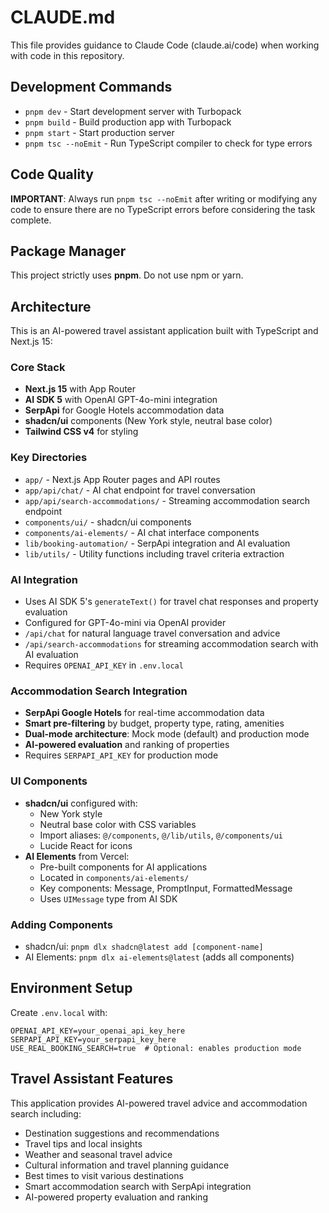 # CLAUDE.md

This file provides guidance to Claude Code (claude.ai/code) when working with code in this repository.

## Development Commands

- `pnpm dev` - Start development server with Turbopack
- `pnpm build` - Build production app with Turbopack
- `pnpm start` - Start production server
- `pnpm tsc --noEmit` - Run TypeScript compiler to check for type errors

## Code Quality

**IMPORTANT**: Always run `pnpm tsc --noEmit` after writing or modifying any code to ensure there are no TypeScript errors before considering the task complete.

## Package Manager

This project strictly uses **pnpm**. Do not use npm or yarn.

## Architecture

This is an AI-powered travel assistant application built with TypeScript and Next.js 15:

### Core Stack
- **Next.js 15** with App Router
- **AI SDK 5** with OpenAI GPT-4o-mini integration
- **SerpApi** for Google Hotels accommodation data
- **shadcn/ui** components (New York style, neutral base color)
- **Tailwind CSS v4** for styling

### Key Directories
- `app/` - Next.js App Router pages and API routes
- `app/api/chat/` - AI chat endpoint for travel conversation
- `app/api/search-accommodations/` - Streaming accommodation search endpoint
- `components/ui/` - shadcn/ui components
- `components/ai-elements/` - AI chat interface components
- `lib/booking-automation/` - SerpApi integration and AI evaluation
- `lib/utils/` - Utility functions including travel criteria extraction

### AI Integration
- Uses AI SDK 5's `generateText()` for travel chat responses and property evaluation
- Configured for GPT-4o-mini via OpenAI provider
- `/api/chat` for natural language travel conversation and advice
- `/api/search-accommodations` for streaming accommodation search with AI evaluation
- Requires `OPENAI_API_KEY` in `.env.local`

### Accommodation Search Integration
- **SerpApi Google Hotels** for real-time accommodation data
- **Smart pre-filtering** by budget, property type, rating, amenities
- **Dual-mode architecture**: Mock mode (default) and production mode
- **AI-powered evaluation** and ranking of properties
- Requires `SERPAPI_API_KEY` for production mode

### UI Components
- **shadcn/ui** configured with:
  - New York style
  - Neutral base color with CSS variables
  - Import aliases: `@/components`, `@/lib/utils`, `@/components/ui`
  - Lucide React for icons
- **AI Elements** from Vercel:
  - Pre-built components for AI applications
  - Located in `components/ai-elements/`
  - Key components: Message, PromptInput, FormattedMessage
  - Uses `UIMessage` type from AI SDK

### Adding Components
- shadcn/ui: `pnpm dlx shadcn@latest add [component-name]`
- AI Elements: `pnpm dlx ai-elements@latest` (adds all components)

## Environment Setup

Create `.env.local` with:
```
OPENAI_API_KEY=your_openai_api_key_here
SERPAPI_API_KEY=your_serpapi_key_here
USE_REAL_BOOKING_SEARCH=true  # Optional: enables production mode
```

## Travel Assistant Features

This application provides AI-powered travel advice and accommodation search including:
- Destination suggestions and recommendations
- Travel tips and local insights
- Weather and seasonal travel advice
- Cultural information and travel planning guidance
- Best times to visit various destinations
- Smart accommodation search with SerpApi integration
- AI-powered property evaluation and ranking